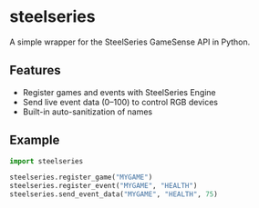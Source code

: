 # steelseries

A simple wrapper for the SteelSeries GameSense API in Python.

## Features

- Register games and events with SteelSeries Engine
- Send live event data (0–100) to control RGB devices
- Built-in auto-sanitization of names

## Example

```python
import steelseries

steelseries.register_game("MYGAME")
steelseries.register_event("MYGAME", "HEALTH")
steelseries.send_event_data("MYGAME", "HEALTH", 75)
```
